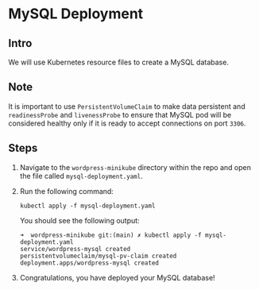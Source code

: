 # MySQL Deployment

## Intro
We will use Kubernetes resource files to create a MySQL database.

## Note
It is important to use `PersistentVolumeClaim` to make data persistent and `readinessProbe` and `livenessProbe` to ensure that MySQL pod will be considered healthy only if it is ready to accept connections on port `3306`.

## Steps
1. Navigate to the `wordpress-minikube` directory within the repo and open the file called `mysql-deployment.yaml`.
2. Run the following command:

    ```
    kubectl apply -f mysql-deployment.yaml 
    ```
    You should see the following output:
    ```
    ➜  wordpress-minikube git:(main) ✗ kubectl apply -f mysql-deployment.yaml 
    service/wordpress-mysql created
    persistentvolumeclaim/mysql-pv-claim created
    deployment.apps/wordpress-mysql created
    ```
3. Congratulations, you have deployed your MySQL database!
